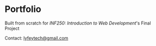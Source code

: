 # Portfolio

Built from scratch for <i>INF250: Introduction to Web Development</i>'s Final Project

Contact: lyfeytech@gmail.com
